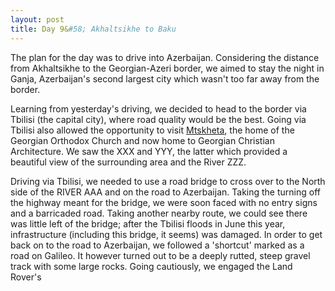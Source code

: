 ```yaml
---
layout: post
title: Day 9&#58; Akhaltsikhe to Baku
---
```


The plan for the day was to drive into Azerbaijan. Considering the distance from Akhaltsikhe to the Georgian-Azeri border, we aimed to stay the night in Ganja, Azerbaijan's second largest city which wasn't too far away from the border.

Learning from yesterday's driving, we decided to head to the border via Tbilisi (the capital city), where road quality would be the best. Going via Tbilisi also allowed the opportunity to visit [Mtskheta](http://wikitravel.org/en/Mtskheta), the home of the Georgian Orthodox Church and now home to Georgian Christian Architecture. We saw the XXX and YYY, the latter which provided a beautiful view of the surrounding area and the River ZZZ.

Driving via Tbilisi, we needed to use a road bridge to cross over to the North side of the RIVER AAA and on the road to Azerbaijan. Taking the turning off the highway meant for the bridge, we were soon faced with no entry signs and a barricaded road. Taking another nearby route, we could see there was little left of the bridge; after the Tbilisi floods in June this year, infrastructure (including this bridge, it seems) was damaged. In order to get back on to the road to Azerbaijan, we followed a 'shortcut' marked as a road on Galileo. It however turned out to be a deeply rutted, steep gravel track with some large rocks. Going cautiously, we engaged the Land Rover's  

 

